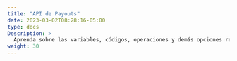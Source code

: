 ```yaml
---
title: "API de Payouts"
date: 2023-03-02T08:28:16-05:00
type: docs
Description: >
  Aprenda sobre las variables, códigos, operaciones y demás opciones relacionadas a la integración.
weight: 30
---
```


